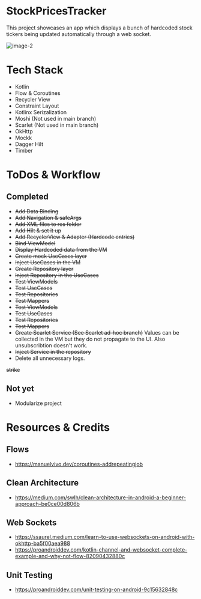 # StockPricesTracker

This project showcases an app which displays a bunch of hardcoded stock tickers being updated automatically through a web socket.

![image-2](https://user-images.githubusercontent.com/19254758/143004753-cff6b68f-cb26-45c3-a57f-3656b8a3c577.png)



# Tech Stack
- Kotlin
- Flow & Coroutines
- Recycler View
- Constraint Layout
- Kotlinx Serizalization
- Moshi (Not used in main branch)
- Scarlet (Not used in main branch)
- OkHttp
- Mockk
- Dagger Hilt
- Timber

# ToDos & Workflow
## Completed
- ~~Add Data Binding~~
- ~~Add Navigation & safeArgs~~
- ~~Add XML files to res folder~~
- ~~Add Hilt & set it up~~
- ~~Add RecyclerView & Adapter (Hardcode entries)~~
- ~~Bind ViewModel~~
- ~~Display Hardcoded data from the VM~~
- ~~Create mock UseCases layer~~
- ~~Inject UseCases in the VM~~
- ~~Create Repository layer~~
- ~~Inject Repository in the UseCases~~
- ~~Test ViewModels~~
- ~~Test UseCases~~
- ~~Test Repositories~~
- ~~Test Mappers~~
- ~~Test ViewModels~~
- ~~Test UseCases~~
- ~~Test Repositories~~
- ~~Test Mappers~~
- ~~Create Scarlet Service (See Scarlet ad-hoc branch)~~ Values can be collected in the VM but they do not propagate to the UI. Also unsubscribtion doesn't work.
- ~~Inject Service in the repository~~
- Delete all unnecessary logs.

<strike>strike</strike>
## Not yet
- Modularize project

# Resources & Credits

## Flows
- https://manuelvivo.dev/coroutines-addrepeatingjob

## Clean Architecture
- https://medium.com/swlh/clean-architecture-in-android-a-beginner-approach-be0ce00d806b

## Web Sockets
- https://ssaurel.medium.com/learn-to-use-websockets-on-android-with-okhttp-ba5f00aea988
- https://proandroiddev.com/kotlin-channel-and-websocket-complete-example-and-why-not-flow-82090432880c

## Unit Testing
- https://proandroiddev.com/unit-testing-on-android-9c15632848c

